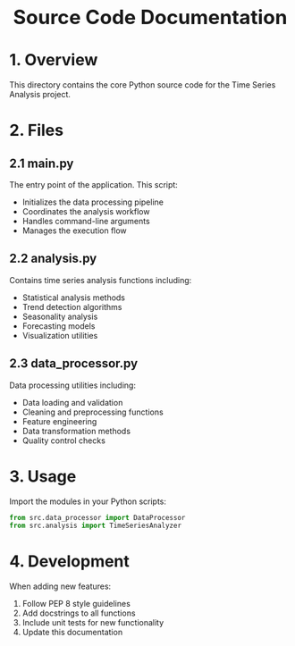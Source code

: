 <div style="font-size:2.5em; font-weight:bold; text-align:center; margin-top:20px;">Source Code Documentation</div>

# 1. Overview
This directory contains the core Python source code for the Time Series Analysis project.

# 2. Files
## 2.1 main.py
The entry point of the application. This script:
- Initializes the data processing pipeline
- Coordinates the analysis workflow
- Handles command-line arguments
- Manages the execution flow

## 2.2 analysis.py
Contains time series analysis functions including:
- Statistical analysis methods
- Trend detection algorithms
- Seasonality analysis
- Forecasting models
- Visualization utilities

## 2.3 data_processor.py
Data processing utilities including:
- Data loading and validation
- Cleaning and preprocessing functions
- Feature engineering
- Data transformation methods
- Quality control checks

# 3. Usage
Import the modules in your Python scripts:
```python
from src.data_processor import DataProcessor
from src.analysis import TimeSeriesAnalyzer
```

# 4. Development
When adding new features:
1. Follow PEP 8 style guidelines
2. Add docstrings to all functions
3. Include unit tests for new functionality
4. Update this documentation 